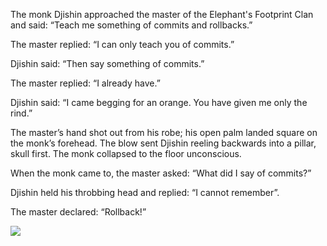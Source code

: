 The monk Djishin approached the master of the Elephant's Footprint Clan and said: “Teach me something of commits and rollbacks.”

The master replied: “I can only teach you of commits.”

Djishin said: “Then say something of commits.”

The master replied: “I already have.”

Djishin said: “I came begging for an orange.  You have given me only the rind.”

The master’s hand shot out from his robe; his open palm landed square on the monk’s forehead.  The blow sent Djishin reeling backwards into a pillar, skull first. The monk collapsed to the floor unconscious.

When the monk came to, the master asked: “What did I say of commits?”

Djishin held his throbbing head and replied: “I cannot remember”.

The master declared: “Rollback!” 

![](/pages/case-75/rollback.jpg)
